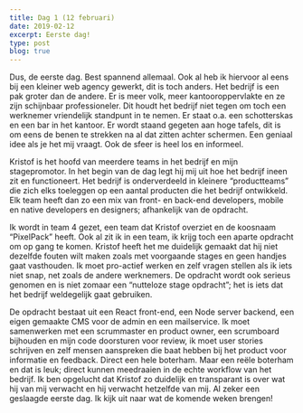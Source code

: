 ```yaml
---
title: Dag 1 (12 februari)
date: 2019-02-12
excerpt: Eerste dag!
type: post
blog: true
---
```


Dus, de eerste dag. Best spannend allemaal. Ook al heb ik hiervoor al eens bij een kleiner web agency gewerkt, dit is toch anders. Het bedrijf is een pak groter dan de andere. Er is meer volk, meer kantooroppervlakte en ze zijn schijnbaar professioneler. Dit houdt het bedrijf niet tegen om toch een werknemer vriendelijk standpunt in te nemen. Er staat o.a. een schotterskas en een bar in het kantoor. Er wordt staand gegeten aan hoge tafels, dit is om eens de benen te strekken na al dat zitten achter schermen. Een geniaal idee als je het mij vraagt. Ook de sfeer is heel los en informeel.

Kristof is het hoofd van meerdere teams in het bedrijf en mijn stagepromotor. In het begin van de dag legt hij mij uit hoe het bedrijf ineen zit en functioneert. Het bedrijf is onderverdeeld in kleinere “productteams” die zich elks toeleggen op een aantal producten die het bedrijf ontwikkeld. Elk team heeft dan zo een mix van front- en back-end developers, mobile en native developers en designers; afhankelijk van de opdracht.

Ik wordt in team 4 gezet, een team dat Kristof overziet en de koosnaam “PixelPack” heeft. Ook al zit ik in een team, ik krijg toch een aparte opdracht om op gang te komen. Kristof heeft het me duidelijk gemaakt dat hij niet dezelfde fouten wilt maken zoals met voorgaande stages en geen handjes gaat vasthouden. Ik moet pro-actief werken en zelf vragen stellen als ik iets niet snap, net zoals de andere werknemers. De opdracht wordt ook serieus genomen en is niet zomaar een “nutteloze stage opdracht”; het is iets dat het bedrijf weldegelijk gaat gebruiken.

De opdracht bestaat uit een React front-end, een Node server backend, een eigen gemaakte CMS voor de admin en een mailservice. Ik moet samenwerken met een scrummaster en product owner, een scrumboard bijhouden en mijn code doorsturen voor review, ik moet user stories schrijven en zelf mensen aanspreken die baat hebben bij het product voor informatie en feedback. Direct een hele boterham. Maar een reële boterham en dat is leuk; direct kunnen meedraaien in de echte workflow van het bedrijf. Ik ben opgelucht dat Kristof zo duidelijk en transparant is over wat hij van mij verwacht en hij verwacht hetzelfde van mij. Al zeker een geslaagde eerste dag. Ik kijk uit naar wat de komende weken brengen!
